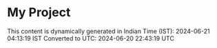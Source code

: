 # My Project

This content is dynamically generated in Indian Time (IST): 2024-06-21 04:13:19 IST
Converted to UTC: 2024-06-20 22:43:19 UTC
